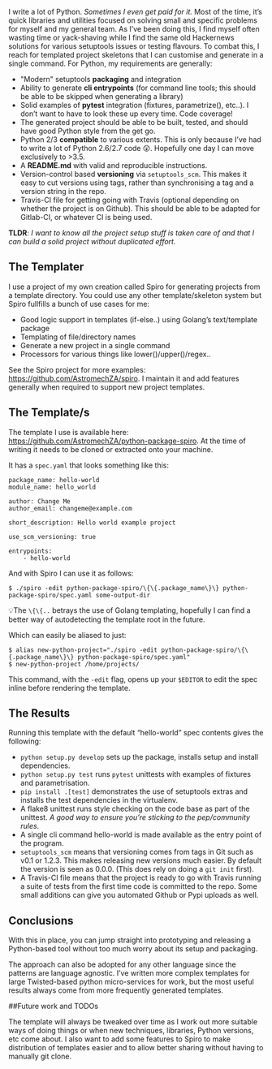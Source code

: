 <meta x-title="Python Skeletons"/>

I write a lot of Python. _Sometimes I even get paid for it._ Most of the time, it’s quick libraries and utilities focused on solving small and specific problems for myself and my general team. As I’ve been doing this, I find myself often wasting time or yack-shaving while I find the same old Hackernews solutions for various setuptools issues or testing flavours. To combat this, I reach for templated project skeletons that I can customise and generate in a single command. For Python, my requirements are generally:

- "Modern" setuptools **packaging** and integration
- Ability to generate **cli entrypoints** (for command line tools; this should be able to be skipped when generating a library)
- Solid examples of **pytest** integration (fixtures, parametrize(), etc..). I don’t want to have to look these up every time. Code coverage!
- The generated project should be able to be built, tested, and should have good Python style from the get go.
- Python 2/3 **compatible** to various extents. This is only because I’ve had to write a lot of Python 2.6/2.7 code 😲. Hopefully one day I can move exclusively to >3.5.
- A **README.md** with valid and reproducible instructions.
- Version-control based **versioning** via `setuptools_scm`. This makes it easy to cut versions using tags, rather than synchronising a tag and a version string in the repo.
- Travis-CI file for getting going with Travis (optional depending on whether the project is on Github). This should be able to be adapted for Gitlab-CI, or whatever CI is being used.

**TLDR**: _I want to know all the project setup stuff is taken care of and that I can build a solid project without duplicated effort._

## The Templater

I use a project of my own creation called Spiro for generating projects from a template directory. You could use any other template/skeleton system but Spiro fullfills a bunch of use cases for me:

- Good logic support in templates (if-else..) using Golang’s text/template package
- Templating of file/directory names
- Generate a new project in a single command
- Processors for various things like lower()/upper()/regex..

See the Spiro project for more examples: https://github.com/AstromechZA/spiro. I maintain it and add features generally when required to support new project templates.

## The Template/s

The template I use is available here: https://github.com/AstromechZA/python-package-spiro. At the time of writing it needs to be cloned or extracted onto your machine.

It has a `spec.yaml` that looks something like this:

```
package_name: hello-world
module_name: hello_world

author: Change Me
author_email: changeme@example.com

short_description: Hello world example project

use_scm_versioning: true

entrypoints:
    - hello-world
```

And with Spiro I can use it as follows:

```
$ ./spiro -edit python-package-spiro/\{\{.package_name\}\} python-package-spiro/spec.yaml some-output-dir
```

💡The `\{\{..` betrays the use of Golang templating, hopefully I can find a better way of autodetecting the template root in the future.

Which can easily be aliased to just:

```
$ alias new-python-project="./spiro -edit python-package-spiro/\{\{.package_name\}\} python-package-spiro/spec.yaml"
$ new-python-project /home/projects/
```

This command, with the `-edit` flag, opens up your `$EDITOR` to edit the spec inline before rendering the template.

## The Results

Running this template with the default “hello-world” spec contents gives the following:

- `python setup.py develop` sets up the package, installs setup and install dependencies.
- `python setup.py test` runs `pytest` unittests with examples of fixtures and parametrisation.
- `pip install .[test]` demonstrates the use of setuptools extras and installs the test dependencies in the virtualenv.
- A flake8 unittest runs style checking on the code base as part of the unittest. _A good way to ensure you’re sticking to the pep/community rules._
- A single cli command hello-world is made available as the entry point of the program.
- `setuptools_scm` means that versioning comes from tags in Git such as v0.1 or 1.2.3. This makes releasing new versions much easier. By default the version is seen as 0.0.0. (This does rely on doing a `git init` first).
- A Travis-CI file means that the project is ready to go with Travis running a suite of tests from the first time code is committed to the repo. Some small additions can give you automated Github or Pypi uploads as well.

## Conclusions

With this in place, you can jump straight into prototyping and releasing a Python-based tool without too much worry about its setup and packaging.

The approach can also be adopted for any other language since the patterns are language agnostic. I’ve written more complex templates for large Twisted-based python micro-services for work, but the most useful results always come from more frequently generated templates.

##Future work and TODOs

The template will always be tweaked over time as I work out more suitable ways of doing things or when new techniques, libraries, Python versions, etc come about. I also want to add some features to Spiro to make distribution of templates easier and to allow better sharing without having to manually git clone.
